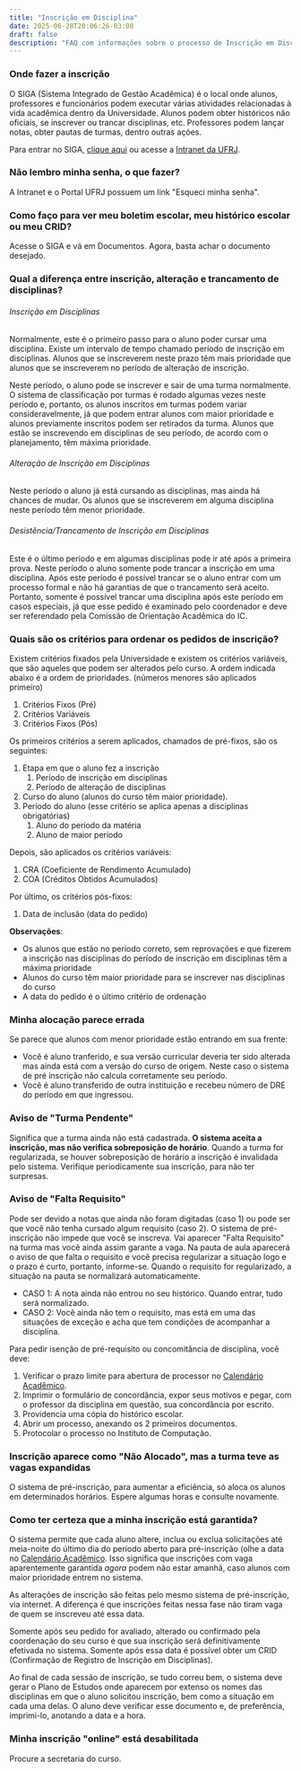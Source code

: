 ```yaml
---
title: "Inscrição em Disciplina"
date: 2025-06-28T20:06:26-03:00
draft: false
description: "FAQ com informações sobre o processo de Inscrição em Disciplina"
---
```


### Onde fazer a inscrição

O SIGA (Sistema Integrado de Gestão Acadêmica) é o local onde alunos, professores e funcionários podem executar várias atividades relacionadas à vida acadêmica dentro da Universidade. Alunos podem obter históricos não oficiais, se inscrever ou trancar disciplinas, etc. Professores podem lançar notas, obter pautas de turmas, dentro outras ações.

Para entrar no SIGA, [clique aqui](https://portal.ufrj.br/) ou acesse a [Intranet da UFRJ](https://intranet.ufrj.br/).

### Não lembro minha senha, o que fazer?

A Intranet e o Portal UFRJ possuem um link "Esqueci minha senha".

### Como faço para ver meu boletim escolar, meu histórico escolar ou meu CRID?

Acesse o SIGA e vá em Documentos. Agora, basta achar o documento desejado.

### Qual a diferença entre inscrição, alteração e trancamento de disciplinas?

###### Inscrição em Disciplinas

Normalmente, este é o primeiro passo para o aluno poder cursar uma disciplina. Existe um intervalo de tempo chamado período de inscrição em disciplinas. Alunos que se inscreverem neste prazo têm mais prioridade que alunos que se inscreverem no período de alteração de inscrição.

Neste período, o aluno pode se inscrever e sair de uma turma normalmente. O sistema de classificação por turmas é rodado algumas vezes neste período e, portanto, os alunos inscritos em turmas podem variar consideravelmente, já que podem entrar alunos com maior prioridade e alunos previamente inscritos podem ser retirados da turma. Alunos que estão se inscrevendo em disciplinas de seu período, de acordo com o planejamento, têm máxima prioridade.

###### Alteração de Inscrição em Disciplinas

Neste período o aluno já está cursando as disciplinas, mas ainda há chances de mudar. Os alunos que se inscreverem em alguma disciplina neste período têm menor prioridade.

###### Desistência/Trancamento de Inscrição em Disciplinas

Este é o último período e em algumas disciplinas pode ir até após a primeira prova. Neste período o aluno somente pode trancar a inscrição em uma disciplina. Após este período é possível trancar se o aluno entrar com um processo formal e não há garantias de que o trancamento será aceito. Portanto, somente é possível trancar uma disciplina após este período em casos especiais, já que esse pedido é examinado pelo coordenador e deve ser referendado pela Comissão de Orientação Acadêmica do IC.

### Quais são os critérios para ordenar os pedidos de inscrição?

Existem critérios fixados pela Universidade e existem os critérios variáveis, que são aqueles que podem ser alterados pelo curso. A ordem indicada abaixo é a ordem de prioridades. (números menores são aplicados primeiro)

1. Critérios Fixos (Pré)
2. Critérios Variáveis
3. Critérios Fixos (Pós)

Os primeiros critérios a serem aplicados, chamados de pré-fixos, são os seguintes:

1. Etapa em que o aluno fez a inscrição
    1. Período de inscrição em disciplinas
    2. Período de alteração de disciplinas
2. Curso do aluno (alunos do curso têm maior prioridade).
3. Período do aluno (esse critério se aplica apenas a disciplinas obrigatórias)
    1. Aluno do período da matéria
    2. Aluno de maior período

Depois, são aplicados os critérios variáveis:

1. CRA (Coeficiente de Rendimento Acumulado)
2. COA (Créditos Obtidos Acumulados)

Por último, os critérios pós-fixos:

1. Data de inclusão (data do pedido)

**Observações**:

- Os alunos que estão no período correto, sem reprovações e que fizerem a inscrição nas disciplinas do período de inscrição em disciplinas têm a máxima prioridade
- Alunos do curso têm maior prioridade para se inscrever nas disciplinas do curso
- A data do pedido é o último critério de ordenação

### Minha alocação parece errada

Se parece que alunos com menor prioridade estão entrando em sua frente:

- Você é aluno tranferido, e sua versão curricular deveria ter sido alterada mas ainda está com a versão do curso de origem. Neste caso o sistema de pré inscrição não calcula corretamente seu período.
- Vocẽ é aluno transferido de outra instituição e recebeu número de DRE do período em que ingressou.

### Aviso de "Turma Pendente"

Significa que a turma ainda não está cadastrada. **O sistema aceita a inscrição, mas não verifica sobreposição de horário**. Quando a turma for regularizada, se houver sobreposição de horário a inscrição é invalidada pelo sistema. Verifique periodicamente sua inscrição, para não ter surpresas.

### Aviso de "Falta Requisito"

Pode ser devido a notas que ainda não foram digitadas (caso 1) ou pode ser que você não tenha cursado algum requisito (caso 2). O sistema de pré-inscrição não impede que você se inscreva. Vai aparecer "Falta Requisito" na turma mas você ainda assim garante a vaga. Na pauta de aula aparecerá o aviso de que falta o requisito e você precisa regularizar a situação logo e o prazo é curto, portanto, informe-se. Quando o requisito for regularizado, a situação na pauta se normalizará automaticamente.

- CASO 1: A nota ainda não entrou no seu histórico. Quando entrar, tudo será normalizado.
- CASO 2: Você ainda não tem o requisito, mas está em uma das situações de exceção e acha que tem condições de acompanhar a disciplina.

Para pedir isenção de pré-requisito ou concomitância de disciplina, você deve:

1. Verificar o prazo limite para abertura de processor no [Calendário Acadêmico](/info/calendario-academico/).
2. Imprimir o formulário de concordância, expor seus motivos e pegar, com o professor da disciplina em questão, sua concordância por escrito.
3. Providencia uma cópia do histórico escolar.
4. Abrir um processo, anexando os 2 primeiros documentos.
5. Protocolar o processo no Instituto de Computação.

### Inscrição aparece como "Não Alocado", mas a turma teve as vagas expandidas

O sistema de pré-inscrição, para aumentar a eficiência, só aloca os alunos em determinados horários. Espere algumas horas e consulte novamente.

### Como ter certeza que a minha inscrição está garantida?

O sistema permite que cada aluno altere, inclua ou exclua solicitações até meia-noite do último dia do período aberto para pré-inscrição (olhe a data no [Calendário Acadêmico](/info/calendario-academico/). Isso significa que inscrições com vaga aparentemente garantida *agora* podem não estar amanhã, caso alunos com maior prioridade entrem no sistema.

As alterações de inscrição são feitas pelo mesmo sistema de pré-inscrição, via internet. A diferença é que inscrições feitas nessa fase não tiram vaga de quem se inscreveu até essa data.

Somente após seu pedido for avaliado, alterado ou confirmado pela coordenação do seu curso é que sua inscrição será definitivamente efetivada no sistema. Somente após essa data é possível obter um CRID (Confirmação de Registro de Inscrição em Disciplinas).

Ao final de cada sessão de inscrição, se tudo correu bem, o sistema deve gerar o Plano de Estudos onde aparecem por extenso os nomes das disciplinas em que o aluno solicitou inscrição, bem como a situação em cada uma delas. O aluno deve verificar esse documento e, de preferência, imprimi-lo, anotando a data e a hora.

### Minha inscrição "online" está desabilitada

Procure a secretaria do curso.


